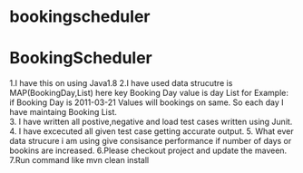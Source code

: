 # bookingscheduler



# BookingScheduler

1.I have this on using Java1.8
2.I have used data strucutre is MAP(BookingDay,List<BookingObjcts>)
  here key Booking Day value is day List for Example: if Booking Day is 2011-03-21  Values will bookings on same.
  So each day I have maintaing Booking List.  
3. I have written all postive,negative and load test cases written using Junit.
4. I have excecuted all given test case getting accurate output.
5. What ever data strucure i am using give consisance performance if number of days or bookins are increased.
6.Please checkout project and update the maveen.
7.Run command like mvn clean install
